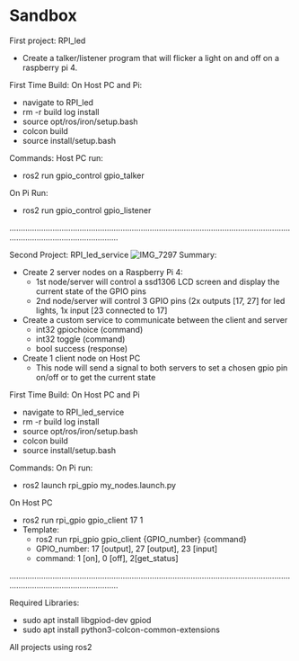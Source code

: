 # Sandbox

First project: RPI_led
* Create a talker/listener program that will flicker a light on and off on a raspberry pi 4.

First Time Build:
On Host PC and Pi:
   * navigate to RPI_led
   * rm -r build log install
   * source opt/ros/iron/setup.bash
   * colcon build
   * source install/setup.bash

Commands:
Host PC run:
   * ros2 run gpio_control gpio_talker

On Pi Run:
   * ros2 run gpio_control gpio_listener


............................................................................................................................................................................

Second Project: RPI_led_service
![IMG_7297](https://github.com/lsantos7654/Sandbox/assets/147119808/5602f8f3-7883-461c-9b1d-e41d90708c53)
Summary:
* Create 2 server nodes on a Raspberry Pi 4:
    * 1st node/server will control a ssd1306 LCD screen and display the current state of the GPIO pins
    * 2nd node/server will control 3 GPIO pins (2x outputs [17, 27] for led lights, 1x input [23 connected to 17]
 * Create a custom service to communicate between the client and server
   * int32 gpiochoice (command)
   * int32 toggle (command)
   * bool success (response)
 * Create 1 client node on Host PC
    * This node will send a signal to both servers to set a chosen gpio pin on/off or to get the current state

First Time Build:
On Host PC and Pi
* navigate to RPI_led_service
* rm -r build log install
* source opt/ros/iron/setup.bash
* colcon build
* source install/setup.bash

Commands:
On Pi run:
* ros2 launch rpi_gpio my_nodes.launch.py

On Host PC
* ros2 run rpi_gpio gpio_client 17 1
* Template:
   * ros2 run rpi_gpio gpio_client {GPIO_number} {command}
   * GPIO_number: 17 [output], 27 [output], 23 [input]
   * command: 1 [on], 0 [off], 2[get_status]


............................................................................................................................................................................

Required Libraries: 
* sudo apt install libgpiod-dev gpiod
* sudo apt install python3-colcon-common-extensions

All projects using ros2

